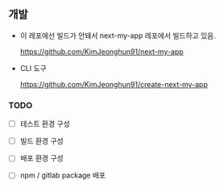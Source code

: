 ## 개발

- 이 레포에선 빌드가 안돼서 next-my-app 레포에서 빌드하고 있음.

  https://github.com/KimJeonghun91/next-my-app

- CLI 도구

  https://github.com/KimJeonghun91/create-next-my-app


### TODO

- [ ] 테스트 환경 구성

- [ ] 빌드 환경 구성

- [ ] 배포 환경 구성

- [ ] npm / gitlab package 배포